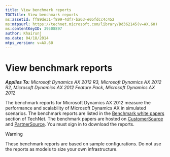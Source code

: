 ```yaml
---
title: View benchmark reports
TOCTitle: View benchmark reports
ms:assetid: ff89de31-f899-4df7-ba63-e05fdcc4c452
ms:mtpsurl: https://technet.microsoft.com/library/Dd362145(v=AX.60)
ms:contentKeyID: 39508897
author: Khairunj
ms.date: 04/18/2014
mtps_version: v=AX.60
---
```


# View benchmark reports 


_**Applies To:** Microsoft Dynamics AX 2012 R3, Microsoft Dynamics AX 2012 R2, Microsoft Dynamics AX 2012 Feature Pack, Microsoft Dynamics AX 2012_

The benchmark reports for Microsoft Dynamics AX 2012 measure the performance and scalability of Microsoft Dynamics AX in simulated scenarios. The benchmark reports are listed in the [Benchmark white papers](benchmark-white-papers.md) section of TechNet. The benchmark papers are hosted on [CustomerSource](https://go.microsoft.com/fwlink/?linkid=210925) and [PartnerSource](https://go.microsoft.com/fwlink/?linkid=210926). You must sign in to download the reports.


> [!WARNING]
> <P>These benchmark reports are based on sample configurations. Do not use the reports as models to size your own infrastructure.</P>


  


